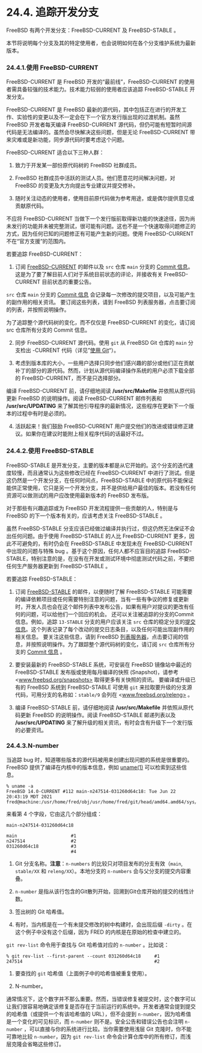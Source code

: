 # 24.4. 追踪开发分支

FreeBSD 有两个开发分支：FreeBSD-CURRENT 及 FreeBSD-STABLE 。

本节将说明每个分支及其的特定使用者，也会说明如何在各个分支维护系统为最新版本。

### 24.4.1.使用 FreeBSD-CURRENT

FreeBSD-CURRENT 是 FreeBSD 开发的“最前线”，FreeBSD-CURRENT 的使用者需具备较强的技术能力。技术能力较弱的使用者应该追踪 FreeBSD-STABLE 开发分支。

FreeBSD-CURRENT 是 FreeBSD 最新的源代码，其中包括正在进行的开发工作、实验性的变更以及不一定会在下一个官方发行版出现的过渡机制。虽然 FreeBSD 开发者每天编译 FreeBSD-CURRENT 源代码，但仍可能有短暂时间源代码是无法编译的。虽然会尽快解决这些问题，但是无论 FreeBSD-CURRENT 带来灾难或是新功能，同步源代码时要考虑这个问题。

FreeBSD-CURRENT 适合以下三种人群：

1. 致力于开发某一部份原代码树的 FreeBSD 社群成员。

2. FreeBSD 社群成员中活跃的测试人员。他们愿意花时间解决问题，对 FreeBSD 的变更及大方向提出专业建议并提交修补。

3. 随时关注动态的使用者，使用目前原代码做为参考用途，或是偶尔提供意见或贡献原代码。

不应将 FreeBSD-CURRENT 当做下一个发行版前取得新功能的快速途径，因为尚未发行的功能并未被完整测试，很可能有问题。这也不是一个快速取得问题修正的方式，因为任何已知的问题修正有可能产生新的问题。使用 FreeBSD-CURRENT 不在“官方支援”的范围内。

若要追踪 FreeBSD-CURRENT：

1. 订阅 [FreeBSD-CURRENT](https://lists.freebsd.org/subscription/freebsd-current) 的邮件以及 `src` 仓库 `main` 分支的 [Commit 信息](https://lists.freebsd.org/subscription/dev-commits-src-main)。这是为了要了解目前人们对于系统目前状态的评论，并接收有关 FreeBSD-CURRENT 目前状态的重要公告。

`src` 仓库 `main` 分支的 [Commit 信息](https://lists.freebsd.org/subscription/dev-commits-src-main) 会记录每一次修改的提交项目，以及可能产生的副作用的相关资讯。
要订阅这些列表，请到 FreeBSD 列表服务器，点击要订阅的列表，并按照说明操作。

为了追踪整个源代码树的变化，而不仅仅是 FreeBSD-CURRENT 的变化，请订阅 src 仓库所有分支的 Commit 信息。

2. 同步 FreeBSD-CURRENT 源代码。使用 `git` 从 FreeBSD Git 仓库的 `main` 分支检出 -CURRENT 代码（详见”[使用 Git](https://docs.freebsd.org/en/books/handbook/mirrors/index.html#git)“）。
   
3. 考虑到版本库的大小，一些用户选择只同步他们感兴趣的部分或他们正在贡献补丁的部分的源代码。然而，计划从源代码编译操作系统的用户必须下载全部的 FreeBSD-CURRENT，而不是只选择部分。

编译 FreeBSD-CURRENT 前，请仔细地阅读 **/usr/src/Makefile** 并依照从原代码更新 FreeBSD 的说明操作。阅读 FreeBSD-CURRENT 邮件列表和 **/usr/src/UPDATING** 来了解其他引导程序的最新情况，这些程序在更新下一个版本的过程中有时是必须的。

4. 活跃起来！我们鼓励 FreeBSD-CURRENT 用户提交他们的改进或错误修正建议。如果你在建议时能附上相关程序代码的话最好不过。

### 24.4.2.使用 FreeBSD-STABLE

FreeBSD-STABLE 是开发分支，主要的版本都是从它开始的。这个分支的迭代速度较慢，而且通常认为这些修改已经在 FreeBSD-CURRENT 中进行了测试。但是这仍然是一个开发分支，在任何时间点，FreeBSD-STABLE 中的原代码不能保证能供正常使用，它只是另一个开发分支，并不是供给用户最佳的版本。若没有任何资源可以做测试的用户应改使用最新版本的 FreeBSD 发布版。

对于那些有兴趣追踪或为 FreeBSD 开发流程提供一些贡献的人，特别是与 FreeBSD 的下一个版本有关的，应该考虑关注 FreeBSD-STABLE 。

虽然 FreeBSD-STABLE 分支应该已经做过编译并执行过，但这仍然无法保证不会出任何问题。由于使用 FreeBSD-STABLE 的人比 FreeBSD-CURRENT 更多，因此不可避免的，有时仍会在 FreeBSD-STABLE 中发现未在 FreeBSD-CURRENT 中出现的问题与特殊 bug 。基于这个原因，任何人都不应盲目的追踪 FreeBSD-STABLE，特别注意的是，在没有在开发或测试环境中彻底测试代码之前，不要把任何生产服务器更新到 FreeBSD-STABLE 。

若要追踪 FreeBSD-STABLE：

1. 订阅 [FreeBSD-STABLE](https://lists.freebsd.org/subscription/freebsd-stable) 的邮件，以便随时了解 FreeBSD-STABLE 可能需要的编译依赖项目或任何需要特别注意的问题，当有一些有争议的修复或更新时，开发人员也会在这个邮件列表中发布公告，如果有用户对提议的更改有任何的问题，可以给他们一个回应的机会。
还可以关注被追踪的分支的Commit 信息。例如，追踪 `13-STABLE` 分支的用户应该关注 `src` 仓库的稳定分支的[提交信息](https://lists.freebsd.org/subscription/dev-commits-src-branches)。这个列表记录了每个改动的提交日志条目，以及任何可能出现副作用的相关信息。
要关注这些信息，请到 FreeBSD [列表服务器](https://lists.freebsd.org/)，点击要订阅的信息，并按照说明操作。为了跟踪整个源代码树的变化，请订阅 `src` 仓库所有分支的 [Commit 信息](https://lists.freebsd.org/subscription/dev-commits-src-all) 。

2. 要安装最新的 FreeBSD-STABLE 系统，可安装在 FreeBSD 镜像站中最近的 FreeBSD-STABLE 发布版或使用每月编译的快照 (Snapshot)，请参考 <www.freebsd.org/snapshots> 取得更多有关快照的资讯。
要编译或升级已有的 FreeBSD 系统到 FreeBSD-STABLE 可使用 `git` 来拉取要升级的分支源代码，可用分支的名称如：`stable/9` 会列在 <www.freebsd.org/releng> 。

3. 编译 FreeBSD-STABLE 前，请仔细地阅读 **/usr/src/Makefile** 并依照从原代码更新 FreeBSD 的说明操作。阅读 FreeBSD-STABLE 邮递列表以及 **/usr/src/UPDATING** 来了解升级的相关资讯，有时会含有升级下一个发行版的必要资讯。

### 24.4.3.N-number

当追踪 bug 时，知道哪些版本的源代码被用来创建出现问题的系统是很重要的。FreeBSD 提供了编译在内核中的版本信息，例如 [uname(1)](https://www.freebsd.org/cgi/man.cgi?query=uname&sektion=1&format=html) 可以检索到这些信息。

```
% uname -a
FreeBSD 14.0-CURRENT #112 main-n247514-031260d64c18: Tue Jun 22 20:43:19 MDT 2021     fred@machine:/usr/home/fred/obj/usr/home/fred/git/head/amd64.amd64/sys/FRED
```

来看第 4 个字段，它由这几个部分组成：

```
main-n247514-031260d64c18

main		            #1
n247514		            #2
031260d64c18	        #3
                        #4
```


1. Git 分支名称。**注意**：`n-numbers` 的比较只对项目发布的分支有效（`main`, `stable/XX` 和 `releng/XX`）。本地分支的 `n-numbers` 会与父分支的提交内容重叠。

2. `n-number` 是指从该行包含的Git散列开始，回溯到Git仓库开始的提交的线性计数。

3. 签出树的 Git 哈希值。

4. 有时，当内核是在一个有未提交修改的树中构建时，会出现后缀 `-dirty` 。在这个例子中没有这个后缀，因为 FRED 的内核是在原始的检查中建立的。

`git rev-list` 命令用于查找与 Git 哈希值对应的 `n-number` 。比如说：

```
% git rev-list --first-parent --count 031260d64c18     #1
247514                                                 #2
```

1. 要查找的 `git` 哈希值（上面例子中的哈希值被重复使用）。

2. N-number。

通常情况下，这个数字并不那么重要。然而，当错误修复被提交时，这个数字可以让我们很容易地确定该修复是否存在于当前运行的系统中。开发者通常会提到提交的哈希值（或提供一个有该哈希值的 URL），但不会提到 `n-number`，因为哈希值是一个变化的可见标识，而 `n-number` 则不是。安全公告和错误公告也会注明 `n-number` ，可以直接与你的系统进行比较。当你需要使用浅层 Git 克隆时，你不能可靠地比较 `n-number`，因为 `git rev-list` 命令会计算仓库中的所有修订，而浅层克隆会省略这些修订。
